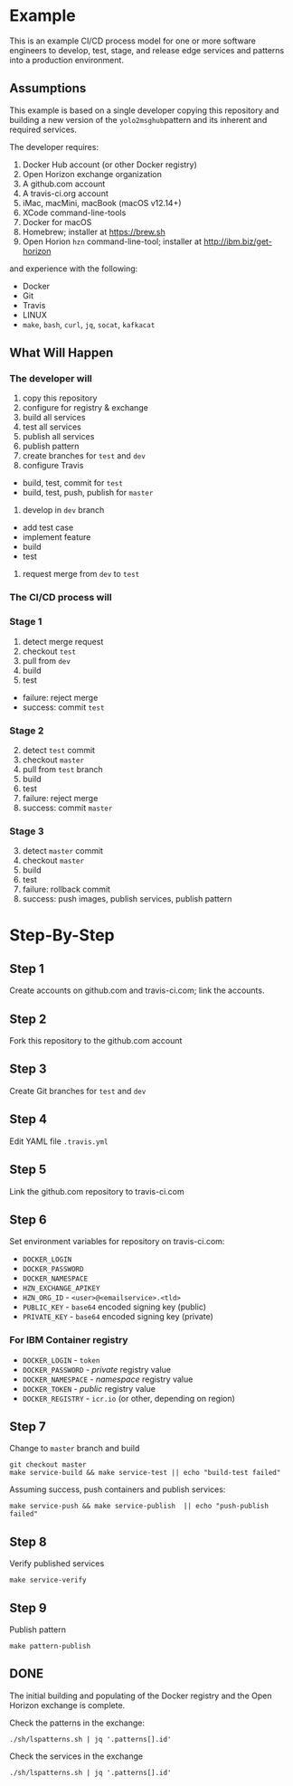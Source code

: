 # Example

This is an example CI/CD process model for one or more software engineers to develop, test, stage, and release edge services and patterns into a production environment.

## Assumptions

This example is based on a single developer copying this repository and building a new version of the `yolo2msghub`pattern and its inherent and required services.

The developer requires:

1. Docker Hub account (or other Docker registry)
1. Open Horizon exchange organization
1. A github.com account
1. A travis-ci.org account
1. iMac, macMini, macBook (macOS v12.14+)
1. XCode command-line-tools
1. Docker for macOS
1. Homebrew; installer at https://brew.sh
1. Open Horion `hzn` command-line-tool; installer at http://ibm.biz/get-horizon

and experience with the following:

+ Docker
+ Git
+ Travis
+ LINUX
+ `make`, `bash`, `curl`, `jq`, `socat`, `kafkacat`

## What Will Happen 

### The developer will 

1. copy this repository
1. configure for registry & exchange
1. build all services
1. test all services
1. publish all services
1. publish pattern
1. create branches for `test` and `dev`
1. configure Travis
 + build, test, commit for `test`
 + build, test, push, publish for `master`
1. develop in `dev` branch
  + add test case
  + implement feature
  + build
  + test
1. request merge from `dev` to `test`

### The CI/CD process will

### Stage 1
1. detect merge request
1. checkout `test`
1. pull from `dev`
1. build
1. test
 + failure: reject merge
 + success: commit `test`

### Stage 2

2. detect `test` commit
2. checkout `master`
2. pull from `test` branch
2. build
2. test
  2. failure: reject merge
  2. success: commit `master`

### Stage 3

3. detect `master` commit
3. checkout `master`
3. build
3. test
  3. failure: rollback commit
  3. success: push images, publish services, publish pattern

# Step-By-Step

## Step 1
Create accounts on github.com and travis-ci.com; link the accounts.

## Step 2
Fork this repository to the github.com account

## Step 3
Create Git branches for `test` and `dev`

## Step 4
Edit YAML file `.travis.yml` 

## Step 5
Link the github.com repository to travis-ci.com

## Step 6
Set environment variables for repository on travis-ci.com:

+ `DOCKER_LOGIN`
+ `DOCKER_PASSWORD`
+ `DOCKER_NAMESPACE`
+ `HZN_EXCHANGE_APIKEY`
+ `HZN_ORG_ID` - `<user>@<emailservice>.<tld>`
+ `PUBLIC_KEY` - `base64` encoded signing key (public)
+ `PRIVATE_KEY` - `base64` encoded signing key (private)

### For IBM Container registry

+ `DOCKER_LOGIN` - `token`
+ `DOCKER_PASSWORD` - _private_ registry value
+ `DOCKER_NAMESPACE` - _namespace_ registry value
+ `DOCKER_TOKEN` - _public_ registry value
+ `DOCKER_REGISTRY` - `icr.io` (or other, depending on region)

## Step 7
Change to `master` branch and build

```
git checkout master
make service-build && make service-test || echo "build-test failed"
```

Assuming success, push containers and publish services:

```
make service-push && make service-publish  || echo "push-publish failed"
```

## Step 8
Verify published services

```
make service-verify
```

## Step 9
Publish pattern

```
make pattern-publish
```

## **DONE**
The initial building and populating of the Docker registry and the Open Horizon exchange is complete.

Check the patterns in the exchange:

```
./sh/lspatterns.sh | jq '.patterns[].id'
```

Check the services in the exchange

```
./sh/lspatterns.sh | jq '.patterns[].id'
```

